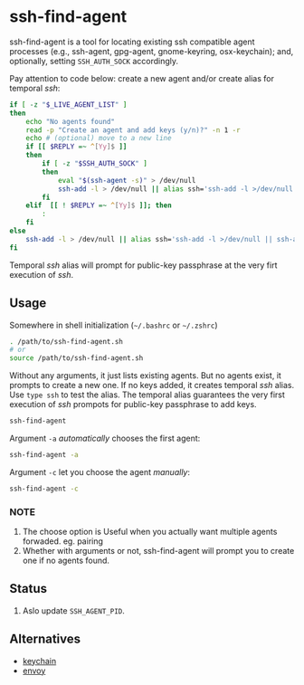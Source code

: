 # ssh-find-agent

ssh-find-agent is a tool for locating existing ssh compatible agent processes (e.g., ssh-agent, gpg-agent, gnome-keyring, osx-keychain); and, optionally, setting `SSH_AUTH_SOCK` accordingly.

Pay attention to code below: create a new agent and/or create alias for temporal *ssh*:

```bash
if [ -z "$_LIVE_AGENT_LIST" ]
then
	echo "No agents found"
	read -p "Create an agent and add keys (y/n)?" -n 1 -r
	echo # (optional) move to a new line
	if [[ $REPLY =~ ^[Yy]$ ]]
	then
		if [ -z "$SSH_AUTH_SOCK" ]
		then
			eval "$(ssh-agent -s)" > /dev/null
			ssh-add -l > /dev/null || alias ssh='ssh-add -l >/dev/null || ssh-add && unalias ssh; ssh'
		fi
	elif  [[ ! $REPLY =~ ^[Yy]$ ]]; then
		:
	fi
else
	ssh-add -l > /dev/null || alias ssh='ssh-add -l >/dev/null || ssh-add && unalias ssh; ssh'
fi
```
Temporal *ssh* alias will prompt for public-key passphrase at the very firt execution of *ssh*.

## Usage

Somewhere in shell initialization (`~/.bashrc` or `~/.zshrc`)

```bash
. /path/to/ssh-find-agent.sh
# or
source /path/to/ssh-find-agent.sh
```

Without any arguments, it just lists existing agents. But no agents exist, it prompts to create a new one. If no keys added, it creates temporal *ssh* alias. Use `type ssh` to test the alias. The temporal alias guarantees the very first execution of *ssh* prompots for public-key passphrase to add keys.

```bash
ssh-find-agent
```

Argument `-a` *automatically* chooses the first agent:

```bash
ssh-find-agent -a
```

Argument `-c` let you choose the agent *manually*:

```bash
ssh-find-agent -c
```

### NOTE

1. The choose option is Useful when you actually want multiple agents forwaded.  eg. pairing
2. Whether with arguments or not, ssh-find-agent will prompt you to create one if no agents found.

## Status

1. Aslo update `SSH_AGENT_PID`.

## Alternatives

* [keychain](https://github.com/funtoo/keychain)
* [envoy](https://github.com/vodik/envoy)
